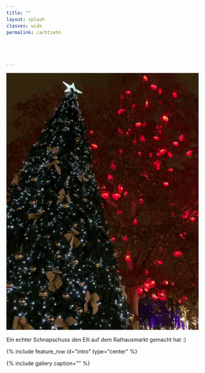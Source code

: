 ```yaml
---
title: ""
layout: splash
classes: wide
permalink: /achtzehn




---
```


<img src="/assets/images/w1baum.gif">

Ein echter Schnapschuss den Elli auf dem Rathausmarkt gemacht hat :)


{% include feature_row id="intro" type="center" %}

{% include gallery caption="" %}
